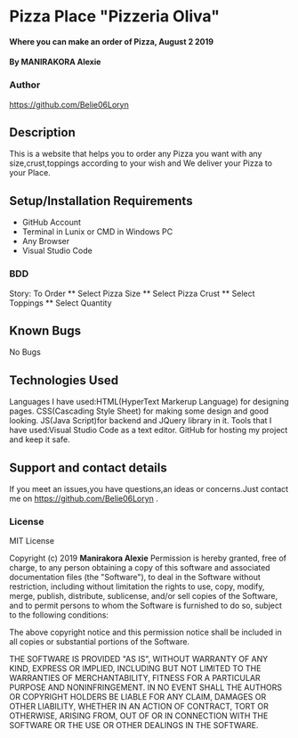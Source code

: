 # Pizza Place "Pizzeria Oliva"
#### Where you can make an order of Pizza, August 2 2019
#### By MANIRAKORA Alexie
### Author
https://github.com/Belie06Loryn
## Description
This is a website that helps you to order any Pizza you want with any size,crust,toppings according to your wish and We deliver your Pizza to your Place. 
## Setup/Installation Requirements
* GitHub Account
* Terminal in Lunix or CMD in Windows PC
* Any Browser
* Visual Studio Code 
### BDD
Story: To Order 
** Select Pizza Size
** Select Pizza Crust
** Select Toppings
** Select Quantity
## Known Bugs
No Bugs
## Technologies Used
Languages I have used:HTML(HyperText Markerup Language) for designing pages.
                     CSS(Cascading Style Sheet) for making some design and good looking.
                     JS(Java Script)for backend and JQuery library in it.
Tools that I have used:Visual Studio Code as a text editor.
                       GitHub for hosting my project and keep it safe.
## Support and contact details
If you meet an issues,you have questions,an ideas or concerns.Just contact me on https://github.com/Belie06Loryn .
### License
MIT License

Copyright (c) 2019 **Manirakora Alexie**
Permission is hereby granted, free of charge, to any person obtaining a copy
of this software and associated documentation files (the "Software"), to deal
in the Software without restriction, including without limitation the rights
to use, copy, modify, merge, publish, distribute, sublicense, and/or sell
copies of the Software, and to permit persons to whom the Software is
furnished to do so, subject to the following conditions:

The above copyright notice and this permission notice shall be included in all
copies or substantial portions of the Software.

THE SOFTWARE IS PROVIDED "AS IS", WITHOUT WARRANTY OF ANY KIND, EXPRESS OR
IMPLIED, INCLUDING BUT NOT LIMITED TO THE WARRANTIES OF MERCHANTABILITY,
FITNESS FOR A PARTICULAR PURPOSE AND NONINFRINGEMENT. IN NO EVENT SHALL THE
AUTHORS OR COPYRIGHT HOLDERS BE LIABLE FOR ANY CLAIM, DAMAGES OR OTHER
LIABILITY, WHETHER IN AN ACTION OF CONTRACT, TORT OR OTHERWISE, ARISING FROM,
OUT OF OR IN CONNECTION WITH THE SOFTWARE OR THE USE OR OTHER DEALINGS IN THE
SOFTWARE.

